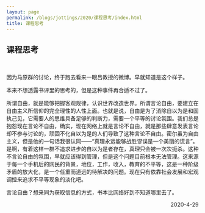 ```yaml
---
layout: page
permalink: /blogs/jottings/2020/课程思考/index.html
title: 课程思考
---
```


## 课程思考
<br>

因为马原群的讨论，终于跑去看来一眼吕教授的微博。早就知道是这个样子。

本来不想透露书评里的思考的，但是这种事件再合适不过了。

所谓自由，就是能够把握客观规律，认识世界改造世界。所谓言论自由，要建立在自由主义所信仰的完全理性的人性上面。也就是说，自由是为了消除自以为是和固执己见，它需要人的思维具备足够的判断力，需要一个平等的讨论氛围。我们总是抱怨现在言论不自由，确实，现在网络上就是言论不自由，就是那些肆意发表言论却不参与讨论的，顽固不化自以为是的人们导致了这种言论不自由。密尔虽为自由主义，但是他的一句话我很认同——“真理永远能够战胜谬误是一个美丽的谎言”。是啊，有着这样一群不追求进步的自以为是者存在，真理只会被一次次扼杀。这种不言论自由的氛围，早就应该得到管理，但是这个问题目前根本无法管理。这来源于每一个手机后的网民的背景，地位，工作，收入，教育的不平等，这是一种阶级矛盾的放大化，是一个任重而道远的待解决的问题。现在只有依靠社会发展和宏观调控来追求不平等现象的淡化吧。

言论自由？想来同为获取信息的方式，书本比网络好到不知道哪里去了。

<p align="right">2020-4-29</p>